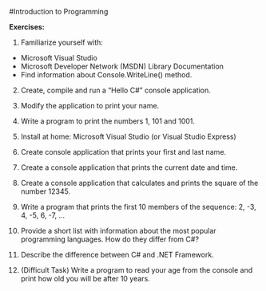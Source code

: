 #Introduction to Programming

**Exercises:**

01. Familiarize yourself with:
 - Microsoft Visual Studio
 - Microsoft Developer Network (MSDN) Library Documentation
 - Find information about Console.WriteLine() method.

02. Create, compile and run a “Hello C#” console application.

03. Modify the application to print your name.

04. Write a program to print the numbers 1, 101 and 1001.

05. Install at home:
Microsoft Visual Studio (or Visual Studio Express)

06. Create console application that prints your first and last name.

07. Create a console application that prints the current date and time.

08. Create a console application that calculates and prints the square of the number 12345.

09. Write a program that prints the first 10 members of the sequence: 2, -3, 4, -5, 6, -7, ...

10. Provide a short list with information about the most popular programming languages. How do they differ from C#?

11. Describe the difference between C# and .NET Framework.

12. (Difficult Task) Write a program to read your age from the console and print how old you will be after 10 years.
